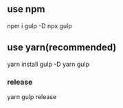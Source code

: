 ## use npm

npm i gulp -D npx gulp

## use yarn(recommended)

yarn install gulp -D yarn gulp

### release

yarn gulp release

